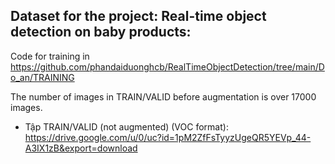 ## Dataset for the project: Real-time object detection on baby products:
Code for training in https://github.com/phandaiduonghcb/RealTimeObjectDetection/tree/main/Do_an/TRAINING

The number of images in TRAIN/VALID before augmentation is over 17000 images.
 - Tập TRAIN/VALID (not augmented) (VOC format): https://drive.google.com/u/0/uc?id=1pM2ZfFsTyyzUgeQR5YEVp_44-A3IX1zB&export=download
